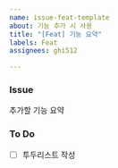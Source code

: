 ```yaml
---
name: issue-feat-template
about: 기능 추가 시 사용
title: "[Feat] 기능 요약"
labels: Feat
assignees: ghi512

---
```


### Issue

추가할 기능 요약

### To Do

- [ ]  투두리스트 작성
